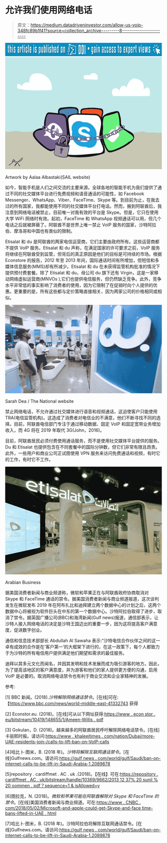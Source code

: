 # 允许我们使用网络电话

> 原文：<https://medium.datadriveninvestor.com/allow-us-voip-348fc89b1f41?source=collection_archive---------8----------------------->

[![](img/75adec808afec04f5894b99c00402201.png)](http://www.track.datadriveninvestor.com/P12O)![](img/a6fab3681fd688cacabc006b251f3944.png)

Artwork by Aalaa Albastaki(SAIL website)

如今，智能手机是人们之间交流的主要来源。全球各地的智能手机为我们提供了通过不同的社交媒体平台进行免费视频和语音通话的可能性，如 Facebook Messenger、WhatsApp、Viber、FaceTime、Skype 等。到目前为止，在我去过的所有国家，我都能使用不同的社交媒体平台打电话。然而，搬到阿联酋后，我注意到网络电话被禁止，目前唯一对我有效的平台是 Skype。但是，它只在使用大学 WiFi 网络时有效。起初，FaceTime 和 WhatsApp 视频通话可以用，但几个电话之后就被屏蔽了。阿联酋不是世界上唯一禁止 VoIP 服务的国家，沙特阿拉伯、摩洛哥和中国也有类似的限制。

Etisalat 和 du 是阿联酋的两家电信运营商，它们主要由政府所有。这些运营商都不提供 VoIP 服务。Etisalat 和 du 声称，在满足国家的许可要求之前，VoIP 服务将继续在阿联酋受到监管，但背后的真正原因是他们的目标是可持续的市场。根据 Econstore 的报告，2012 年至 2013 年间，国际通话时间有所增加，但短信和多媒体信息服务(MMS)却有所减少。Etisalat 和 du 在未获得监管机构批准的情况下提供预付费套餐。除了 Etisalat 和 du，母公司 du 旗下还有 Virgin，这是一家移动网络虚拟运营商(MNVOs ),它们也提供电信服务，但仍然缺乏竞争。此外，竞争水平非常低的事实影响了消费者的使用，因为它限制了在促销时向个人提供的优惠。更重要的是，所有这些都与定价策略直接相关，因为两家公司的价格相同或相似。

![](img/b9e435bd5ddc1f031694d939175a31cf.png)

Sarah Dea / The National website

禁止网络电话，不允许通过社交媒体进行语音和视频通话，这迫使客户只能使用 TRA(电信监管机构)。这造成了消费者对电信业的不满意，他们不断寻找不同的选择。目前，阿联酋电信部门专注于通过移动数据、固定 VoIP 和固定宽带业务增加收入，而 4G 将在 2019 年取代 3G(John，2016)。

目前，阿联酋居民必须付费使用通话服务，而不是使用社交媒体平台提供的服务。Du 和 Etisalat 也提供包含在不同套餐中的国际分钟数，但它们非常有限且昂贵。此外，一些用户和商业公司正试图使用 VPN 服务来访问免费通话和视频，有时它的工作，有时它不工作。

![](img/5e0955f9ece55d1c7e55de47cb863643.png)

Arabian Business

据美国消费者新闻与商业频道称，微软和苹果正在与阿联酋政府协商取消对 Skype 和 FaceTime 通话的禁令。据美国消费者新闻与商业频道报道，这次谈判发生在微软发布 2019 年在阿布扎比和迪拜建立两个数据中心的计划之后，这两个数据中心将被视为软件巨头在中东的第一个数据中心。沙特阿拉伯取得了进步，取消了禁令。据英国广播公司(BBC)和海湾新闻(Gulf news)报道，通信部表示，让沙特人接入网络电话的决定是沙特王国迈出的重要一步，因为这将提高客户满意度，促进数字创业。

通信和信息技术部部长 Abdullah Al Sawaha 表示:“沙特电信合作伙伴之间的这一卓有成效的合作是在‘客户第一’的大框架下进行的，在这一政策下，每个人都致力于为沙特的所有电信用户提供满足他们期望和需求的最佳服务。

迪拜以其多元文化而闻名，并因其发明和技术发展而成为吸引游客的地方。因此，为了提高该地区的客户满意度，并为游客和他们的家人提供更方便的沟通，启用 VoIP 是必要的。取消网络电话禁令也有利于商业交流和企业家精神的发展。

参考:

[1] BBC 新闻。(2018).*沙特解除网络通话禁令*。[在线]可在:【https://www.bbc.com/news/world-middle-east-41332743 获得

[2] Econstor.eu. (2018)。[在线]可从以下网址获得:[https://www . econ stor . eu/bitstream/10419/148655/1/Ameen-Willis . pdf](https://www.econstor.eu/bitstream/10419/148655/1/Ameen-Willis.pdf)

[3] Gokulan，D. (2018)。越来越多的阿联酋居民呼吁解除网络电话禁令。[在线]卡丽熙时报。请访问:[https://www . khaleejtimes . com/nation/Dubai/more-UAE-residents-join-/calls-to-lift-ban-on-VoIP-calls](https://www.khaleejtimes.com/nation/dubai/more-uae-residents-join-/calls-to-lift-ban-on-voip-calls)

[4]哈比卜·图米，B. (2018 年)。*沙特将解除互联网通话禁令*。[在线]Gulfnews.com。请访问:[https://gulf news . com/world/gulf/Saudi/ban-on-internet-calls-to-be-lift-in-Saudi-Arabia-1.2089878](https://gulfnews.com/world/gulf/saudi/ban-on-internet-calls-to-be-lifted-in-saudi-arabia-1.2089878)

[5]repository . cardiffmet . AC . uk .(2018)。【在线】可在:[https://repository . cardiffmet . AC . uk/bitstream/handle/10369/9662/2013 12 37% 20 sunil % 20 oommen . pdf？sequence=1 & isAllowed=y](https://repository.cardiffmet.ac.uk/bitstream/handle/10369/9662/20131237%20Sunil%20Oommen.pdf?sequence=1&isAllowed=y)

[6]图拉克，N. (2018)。*微软和苹果可能在阿联酋解除对 Skype 和 FaceTime 的禁令*。[在线]美国消费者新闻与商业频道。可在:[https://www . CNBC . com/2018/05/02/Microsoft-and-apple-could-get-Skype-and-face time-bans-lifted-in-UAE . html](https://www.cnbc.com/2018/05/02/microsoft-and-apple-could-get-skype-and-facetime-bans-lifted-in-uae.html)

[7]哈比卜·图米，B. (2018 年)。沙特阿拉伯将解除互联网通话禁令。[在线]Gulfnews.com。请访问:[https://gulf news . com/world/gulf/Saudi/ban-on-internet-calls-to-be-lift-in-Saudi-Arabia-1.2089878](https://gulfnews.com/world/gulf/saudi/ban-on-internet-calls-to-be-lifted-in-saudi-arabia-1.2089878)